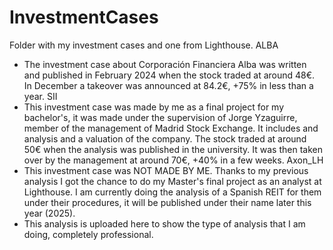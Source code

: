 # InvestmentCases
Folder with my investment cases and one from Lighthouse.
ALBA
- The investment case about Corporación Financiera Alba was written and published in February 2024 when the stock traded at around 48€. In December a takeover was announced at 84.2€, +75% in less than a year.
SII
- This investment case was made by me as a final project for my bachelor's, it was made under the supervision of Jorge Yzaguirre, member of the management of Madrid Stock Exchange. It includes and analysis and a valuation of the company. The stock traded at around 50€ when the analysis was published in the university. It was then taken over by the management at around 70€, +40% in a few weeks.
Axon_LH
- This investment case was NOT MADE BY ME. Thanks to my previous analysis I got the chance to do my Master's final project as an analyst at Lighthouse. I am currently doing the analysis of a Spanish REIT for them under their procedures, it will be published under their name later this year (2025).
- This analysis is uploaded here to show the type of analysis that I am doing, completely professional.
